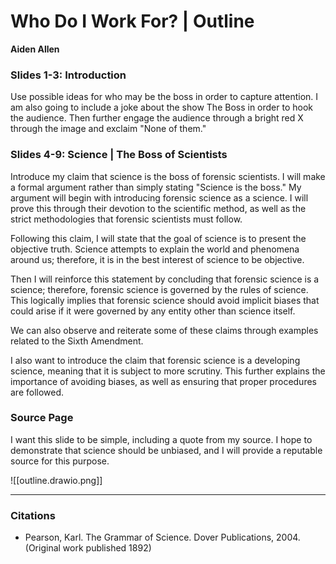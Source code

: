 # Who Do I Work For? | Outline
**Aiden Allen**

### Slides 1-3: Introduction

Use possible ideas for who may be the boss in order to capture attention. I am also going to include a joke about the show The Boss in order to hook the audience. Then further engage the audience through a bright red X through the image and exclaim "None of them." 

### Slides 4-9: Science | The Boss of Scientists

Introduce my claim that science is the boss of forensic scientists. I will make a formal argument rather than simply stating "Science is the boss." My argument will begin with introducing forensic science as a science. I will prove this through their devotion to the scientific method, as well as the strict methodologies that forensic scientists must follow.

Following this claim, I will state that the goal of science is to present the objective truth. Science attempts to explain the world and phenomena around us; therefore, it is in the best interest of science to be objective.

Then I will reinforce this statement by concluding that forensic science is a science; therefore, forensic science is governed by the rules of science. This logically implies that forensic science should avoid implicit biases that could arise if it were governed by any entity other than science itself.

We can also observe and reiterate some of these claims through examples related to the Sixth Amendment.

I also want to introduce the claim that forensic science is a developing science, meaning that it is subject to more scrutiny. This further explains the importance of avoiding biases, as well as ensuring that proper procedures are followed.

### Source Page

I want this slide to be simple, including a quote from my source. I hope to demonstrate that science should be unbiased, and I will provide a reputable source for this purpose.

![[outline.drawio.png]]

****

### Citations

- Pearson, Karl. The Grammar of Science. Dover Publications, 2004. (Original work published 1892)
